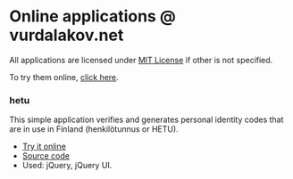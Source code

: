# Online applications @ vurdalakov.net

All applications are licensed under [MIT License](http://opensource.org/licenses/MIT) if other  is not specified.

To try them online, [click here](http://apps.vurdalakov.net).

### hetu

This simple application verifies and generates personal identity codes that are in use in Finland (henkilötunnus or HETU).
* [Try it online](http://apps.vurdalakov.net/hetu)
* [Source code](/vurdalakov/apps/tree/master/hetu)
* Used: jQuery, jQuery UI.
